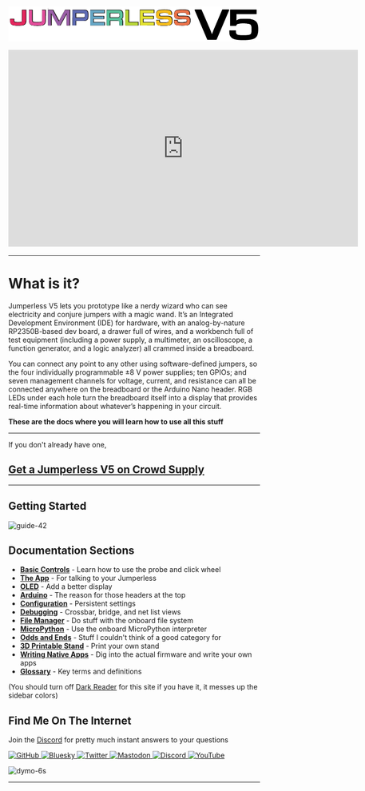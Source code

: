 ![](assets/JNameLogo.png)
 
  
<iframe width="700" height="394" src="https://www.youtube.com/embed/fJTE7R_CV8w?si=YzBQzDnk0kS_qtsm" title="Jumperless Launch Video" frameborder="0" allow="accelerometer; autoplay; clipboard-write; encrypted-media; gyroscope; picture-in-picture; web-share" referrerpolicy="strict-origin-when-cross-origin" allowfullscreen></iframe>

 
  ---

# What is it?

Jumperless V5 lets you prototype like a nerdy wizard who can see electricity and conjure jumpers with a magic wand. It’s an Integrated Development Environment (IDE) for hardware, with an analog-by-nature RP2350B-based dev board, a drawer full of wires, and a workbench full of test equipment (including a power supply, a multimeter, an oscilloscope, a function generator, and a logic analyzer) all crammed inside a breadboard.

You can connect any point to any other using software-defined jumpers, so the four individually programmable ±8 V power supplies; ten GPIOs; and seven management channels for voltage, current, and resistance can all be connected anywhere on the breadboard or the Arduino Nano header. RGB LEDs under each hole turn the breadboard itself into a display that provides real-time information about whatever’s happening in your circuit.

**These are the docs where you will learn how to use all this stuff**

---

If you don't already have one,
## [Get a Jumperless V5 on Crowd Supply](https://www.crowdsupply.com/architeuthis-flux/jumperless-v5)


---

## Getting Started

![guide-42](https://github.com/user-attachments/assets/e35c42e0-b23a-4203-a836-44f0991db7fc)

## Documentation Sections

- **[Basic Controls](01-basic-controls.md)** - Learn how to use the probe and click wheel
- **[The App](03-app.md)** - For talking to your Jumperless
- **[OLED](04-oled.md)** - Add a better display
- **[Arduino](05-arduino.md)** - The reason for those headers at the top
- **[Configuration](06-config.md)** - Persistent settings
- **[Debugging](07-debugging.md)** - Crossbar, bridge, and net list views
- **[File Manager](08-file-manager.md)** - Do stuff with the onboard file system
- **[MicroPython](08-micropython.md)** - Use the onboard MicroPython interpreter
- **[Odds and Ends](09-odds-and-ends.md)** - Stuff I couldn't think of a good category for
- **[3D Printable Stand](10-3d-stand.md)** - Print your own stand
- **[Writing Native Apps](11-WritingApps.md)** - Dig into the actual firmware and write your own apps
- **[Glossary](99-glossary.md)** - Key terms and definitions

(You should turn off [Dark Reader](https://darkreader.org/) for this site if you have it, it messes up the sidebar colors)



## Find Me On The Internet

Join the [Discord](https://discord.gg/bvacV7r3FP) for pretty much instant answers to your questions

<div class="social-icons">
  <a href="https://github.com/Architeuthis-Flux">
    <img src="https://cdn.jsdelivr.net/npm/simple-icons@v10/icons/github.svg" class="social-icon" alt="GitHub">
  </a>
  <a href="https://bsky.app/profile/architeuthisflux.bsky.social">
    <img src="https://cdn.jsdelivr.net/npm/simple-icons@v10/icons/bluesky.svg" class="social-icon" alt="Bluesky">
  </a>
    <a href="https://x.com/arabidsquid">
    <img src="https://cdn.jsdelivr.net/npm/simple-icons@v10/icons/twitter.svg" class="social-icon" alt="Twitter">
  </a>
    <a href="https://leds.social/@ArchiteuthisFlux">
    <img src="https://cdn.jsdelivr.net/npm/simple-icons@v10/icons/mastodon.svg" class="social-icon" alt="Mastodon">
  </a>
  <a href="https://discord.gg/bvacV7r3FP">
    <img src="https://cdn.jsdelivr.net/npm/simple-icons@v10/icons/discord.svg" class="social-icon" alt="Discord">
  </a>


  <a href="https://www.youtube.com/@arabidsquid">
    <img src="https://cdn.jsdelivr.net/npm/simple-icons@v10/icons/youtube.svg" class="social-icon" alt="YouTube">
  </a>

</div>



![dymo-6s](https://github.com/user-attachments/assets/d59e3ebc-591c-4c2c-bce3-1f65f9555c61)

---




